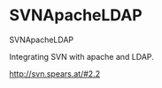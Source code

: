 SVNApacheLDAP
=============

SVNApacheLDAP

Integrating SVN with apache and LDAP.

http://svn.spears.at/#2.2
